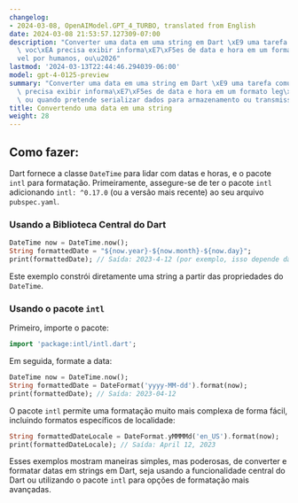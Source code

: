 ```yaml
---
changelog:
- 2024-03-08, OpenAIModel.GPT_4_TURBO, translated from English
date: 2024-03-08 21:53:57.127309-07:00
description: "Converter uma data em uma string em Dart \xE9 uma tarefa comum quando\
  \ voc\xEA precisa exibir informa\xE7\xF5es de data e hora em um formato leg\xED\
  vel por humanos, ou\u2026"
lastmod: '2024-03-13T22:44:46.294039-06:00'
model: gpt-4-0125-preview
summary: "Converter uma data em uma string em Dart \xE9 uma tarefa comum quando voc\xEA\
  \ precisa exibir informa\xE7\xF5es de data e hora em um formato leg\xEDvel por humanos,\
  \ ou quando pretende serializar dados para armazenamento ou transmiss\xE3o."
title: Convertendo uma data em uma string
weight: 28
---
```


## Como fazer:
Dart fornece a classe `DateTime` para lidar com datas e horas, e o pacote `intl` para formatação. Primeiramente, assegure-se de ter o pacote `intl` adicionando `intl: ^0.17.0` (ou a versão mais recente) ao seu arquivo `pubspec.yaml`.

### Usando a Biblioteca Central do Dart
```dart
DateTime now = DateTime.now();
String formattedDate = "${now.year}-${now.month}-${now.day}";
print(formattedDate); // Saída: 2023-4-12 (por exemplo, isso depende da data atual)
```

Este exemplo constrói diretamente uma string a partir das propriedades do `DateTime`.

### Usando o pacote `intl`
Primeiro, importe o pacote:

```dart
import 'package:intl/intl.dart';
```

Em seguida, formate a data:

```dart
DateTime now = DateTime.now();
String formattedDate = DateFormat('yyyy-MM-dd').format(now);
print(formattedDate); // Saída: 2023-04-12
```

O pacote `intl` permite uma formatação muito mais complexa de forma fácil, incluindo formatos específicos de localidade:

```dart
String formattedDateLocale = DateFormat.yMMMMd('en_US').format(now);
print(formattedDateLocale); // Saída: April 12, 2023
```

Esses exemplos mostram maneiras simples, mas poderosas, de converter e formatar datas em strings em Dart, seja usando a funcionalidade central do Dart ou utilizando o pacote `intl` para opções de formatação mais avançadas.
